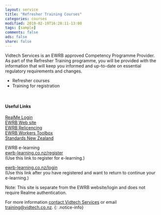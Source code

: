 ```yaml
---
layout: service
title: "Refresher Training Courses"
categories: courses
modified: 2019-02-19T16:28:11-13:00
tags: [sample]
comments: false
ads: false
share: false
---
```

Vidtech Services is an EWRB approved Competency Programme Provider.  As part of the Refresher Training programme, you will be provided with the information that will keep you informed and up-to-date on essential regulatory requirements and changes.  
  
 - Refresher courses  
 - Training for registration  <br>


<br>

 
#### Useful Links

[RealMe Login](https://ewrb.ewr.govt.nz/OnlineAccount/Login.aspx)  
[EWRB Web site](https://ewrb.govt.nz)    
[EWRB Relicencing](https://www.ewrb.govt.nz/registration-and-licensing/relicensing/)  
[EWRB Workers Toolbox](https://www.ewrb.govt.nz/working-safely-and-in-compliance/electrical-workers-toolbox/)  
[Standards New Zealand](https://www.ewrb.govt.nz/working-safely-and-in-compliance/new-zealand-standards/)  
 
EWRB e-learning  
[ewrb-learning.co.nz/register](https://ewrb-learning.co.nz/register/)   
(Use this link to register for e-learning.)  

[ewrb-learning.co.nz/login](https://ewrb-learning.co.nz/login/)  
(Use this link after you have registered and want to return to continue your e-learning.)  

Note:  This site is separate from the EWRB website/login and does not require Realme authentication.  
  
 
 
  
For more information [contact Vidtech Services](/contact) or email [training@vidtech.co.nz](mailto:training@vidtech.co.nz).
{: .notice-info}